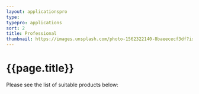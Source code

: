```yaml
---
layout: applicationspro
type: 
typepro: applications
sort: 2
title: Professional
thumbnail: https://images.unsplash.com/photo-1562322140-8baeececf3df?ixlib=rb-1.2.1&ixid=MnwxMjA3fDB8MHxwaG90by1wYWdlfHx8fGVufDB8fHx8&auto=format&fit=crop&w=1769&q=80
---
```

# {{page.title}}

Please see the list of suitable products below: